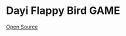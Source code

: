# Dayi Flappy Bird GAME

[Open Source](https://github.com/CodeExplainedRepo/Original-Flappy-bird-JavaScript)
